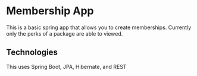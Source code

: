 # Membership App

This is a basic spring app that allows you to create memberships. Currently only the perks of a package are able to viewed.

## Technologies

This uses Spring Boot, JPA, Hibernate, and REST